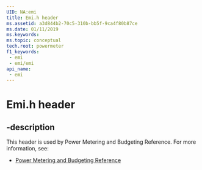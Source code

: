 ```yaml
---
UID: NA:emi
title: Emi.h header
ms.assetid: a3d844b2-70c5-310b-bb5f-9ca4f80b87ce
ms.date: 01/11/2019
ms.keywords: 
ms.topic: conceptual
tech.root: powermeter
f1_keywords:
 - emi
 - emi/emi
api_name:
 - emi
---
```


# Emi.h header


## -description

This header is used by Power Metering and Budgeting Reference. For more information, see:

- [Power Metering and Budgeting Reference](../_powermeter/index.md)

